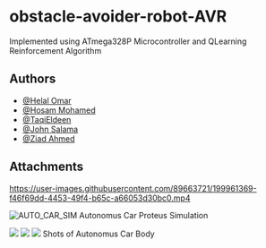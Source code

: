 
# obstacle-avoider-robot-AVR

Implemented using ATmega328P Microcontroller and QLearning Reinforcement Algorithm


## Authors

- [@Helal Omar](https://github.com/HelalOmar2001)
- [@Hosam Mohamed](https://github.com/ItzEnigma)
- [@TaqiEldeen](https://github.com/TaqiEldeen)
- [@John Salama](https://github.com/John-Salama)
- [@Ziad Ahmed](https://github.com/ZiadAhmed99)


## Attachments 


https://user-images.githubusercontent.com/89663721/199961369-f46f69dd-4453-49f4-b65c-a66053d30bc0.mp4



![AUTO_CAR_SIM](https://user-images.githubusercontent.com/63786276/176041687-ce018968-b04e-435e-88b1-05a9e9f23ace.png)
Autonomus Car Proteus Simulation

![](https://user-images.githubusercontent.com/63786276/176042886-0a8cd29e-6e4e-4e7f-8c9b-738d2973eb0d.jpg)
![](https://user-images.githubusercontent.com/63786276/176043049-1abb6f24-1331-4979-9f46-ee0996002319.jpg)
![](https://user-images.githubusercontent.com/63786276/176043239-3d6208fb-1df3-47c6-bf65-2a2ed900639d.jpg)
Shots of Autonomus Car Body




